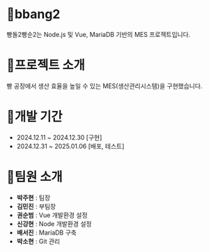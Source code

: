 <h1>🍞bbang2</h1>
빵돌2빵순2는 Node.js 및 Vue, MariaDB 기반의 MES 프로젝트입니다.


<h1>🥐프로젝트 소개</h1>
빵 공장에서 생산 효율을 높일 수 있는 MES(생산관리시스템)을 구현했습니다.


<h1>🥖개발 기간</h1>

+ 2024.12.11 ~ 2024.12.30 [구현]
+ 2024.12.31 ~ 2025.01.06 [배포, 테스트]


<h1>🥨팀원 소개</h1>

+ **박주현** : 팀장
+ **김민진** : 부팀장
+ **권순범** : Vue 개발환경 설정
+ **신강현** : Node 개발환경 설정
+ **배서진** : MariaDB 구축
+ **박소현** : Git 관리
